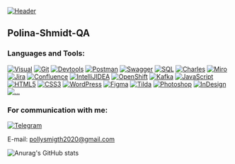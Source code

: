 [![Header](https://github.com/Polina-Shmidt-QA/Polina-Shmidt-QA/blob/main/assets/logo.png)](https://Polina-Shmidt-QA.github.io/)


## Polina-Shmidt-QA

### Languages and Tools:

[![Visual](https://img.shields.io/badge/-Visual_Studio_Code-121440??style=for-the-badge&logo=Visualstudiocode&logoColor=47c5fb)](https://github.com/Polina-Shmidt-QA)
[![Git](https://img.shields.io/badge/-Git-121440??style=for-the-badge&logo=Git&logoColor=f43010)](https://github.com/Polina-Shmidt-QA)
[![Devtools](https://img.shields.io/badge/-Devtools-121440??style=for-the-badge&logo=Devtools&logoColor=f43010)](https://github.com/Polina-Shmidt-QA)
[![Postman](https://img.shields.io/badge/-Postman-121440??style=for-the-badge&logo=Postman&logoColor=f43010)](https://github.com/Polina-Shmidt-QA)
[![Swagger](https://img.shields.io/badge/-Swagger-24292f??style=for-the-badge&logo=Swagger&logoColor=0cff00)](https://github.com/Polina-Shmidt-QA)
[![SQL](https://img.shields.io/badge/-SQL-24292f??style=for-the-badge&logo=postgresql&logoColor=47c5fb)](https://github.com/Polina-Shmidt-QA)
[![Charles](https://img.shields.io/badge/-Charles-24292f??style=for-the-badge&logo=Charles&logoColor=79ae42)](https://github.com/Polina-Shmidt-Q)
[![Miro](https://img.shields.io/badge/-Miro-121440??style=for-the-badge&logo=Miro&logoColor=1E213D)](https://github.com/Polina-Shmidt-QA)
[![Jira](https://img.shields.io/badge/-Jira-121440??style=for-the-badge&logo=Jira&logoColor=2684FF)](https://github.com/Polina-Shmidt-QA)
[![Confluence](https://img.shields.io/badge/-Confluence-121440??style=for-the-badge&logo=Confluence&logoColor=0052CC)](https://github.com/Polina-Shmidt-QA)
[![IntelliJIDEA](https://img.shields.io/badge/-IntelliJ_IDEA-121440??style=for-the-badge&logo=IntelliJIDEA&logoColor=F97A12)](https://github.com/Polina-Shmidt-QA)
[![OpenShift](https://img.shields.io/badge/-OpenShift-121440??style=for-the-badge&logo=OpenShift&logoColor=EB2126)](https://github.com/Polina-Shmidt-QA)
[![Kafka](https://img.shields.io/badge/-Kafka-121440??style=for-the-badge&logo=Kafka&logoColor=FFFFFF)](https://github.com/Polina-Shmidt-QA)
[![JavaScript](https://img.shields.io/badge/-JavaScript-24292f??style=for-the-badge&logo=JavaScript&logoColor=fff600)](https://github.com/Polina-Shmidt-QA)
[![HTML5](https://img.shields.io/badge/-HTML5-121440??style=for-the-badge&logo=html5&logoColor=FD6A02)](https://github.com/Polina-Shmidt-QA)
[![CSS3](https://img.shields.io/badge/-CSS3-121440??style=for-the-badge&logo=css3&logoColor=265eaa)](https://github.com/Polina-Shmidt-QA)
[![WordPress](https://img.shields.io/badge/-WordPress-121440??style=for-the-badge&logo=WordPress&logoColor=47c5fb)](https://github.com/Polina-Shmidt-QA)
[![Figma](https://img.shields.io/badge/-Figma-121440??style=for-the-badge&logo=Figma&logoColor=ffffff)](https://github.com/Polina-Shmidt-QA)
[![Tilda](https://img.shields.io/badge/-Tilda-121440??style=for-the-badge&logo=Tilda&logoColor=ffffff)](https://github.com/Polina-Shmidt-QA)
[![Photoshop](https://img.shields.io/badge/-Photoshop-121440??style=for-the-badge&logo=Photoshop&logoColor=1E213D)](https://github.com/Polina-Shmidt-QA)
[![InDesign](https://img.shields.io/badge/-InDesign-121440??style=for-the-badge&logo=Indesign&logoColor=1E213D)](https://github.com/Polina-Shmidt-QA)
[![...](https://img.shields.io/badge/-...-121440?style=for-the-badge&logo=...&logoColor=ffffff)](https://github.com/Polina-Shmidt-QA?tab=repositories)

### For communication with me:
[![Telegram](https://img.shields.io/badge/-Telegram-24292f??style=for-the-badge&logo=Telegram&logoColor=47c5fb)](https://t.me/ForsFortis)

E-mail: pollysmigth2020@gmail.com

![Anurag's GitHub stats](https://github-readme-stats.vercel.app/api?username=Polina-Shmidt-QA&hide=issues,contribs&show_icons=true&theme=cobalt)
